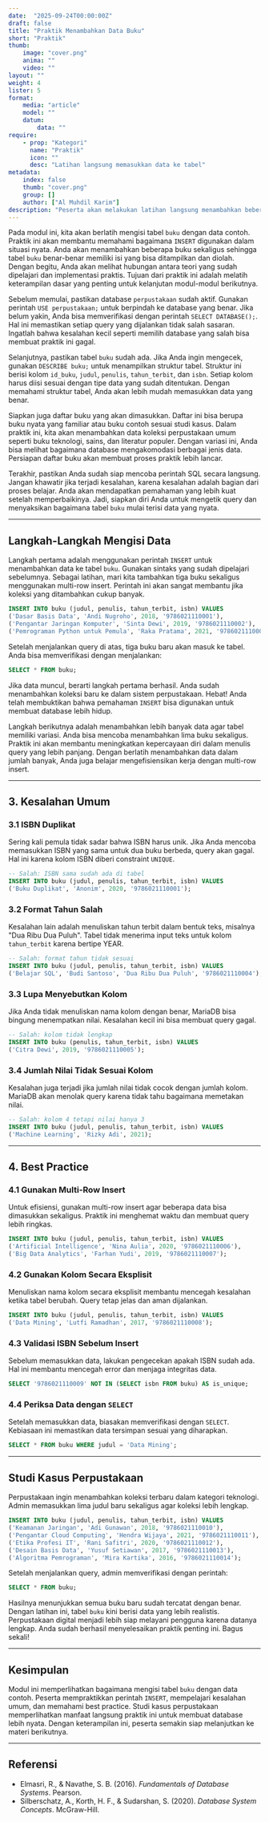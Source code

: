 ```yaml
---
date:  "2025-09-24T00:00:00Z"
draft: false
title: "Praktik Menambahkan Data Buku"
short: "Praktik"
thumb:
    image: "cover.png"
    anima: ""
    video: ""
layout: ""
weight: 4
lister: 5
format:
    media: "article"
    model: ""
    datum:
        data: ""
require:
    - prop: "Kategori"
      name: "Praktik"
      icon: ""
      desc: "Latihan langsung memasukkan data ke tabel"
metadata:
    index: false
    thumb: "cover.png"
    group: []
    author: ["Al Muhdil Karim"]
description: "Peserta akan melakukan latihan langsung menambahkan beberapa data buku ke dalam tabel. Modul ini memperkuat pemahaman INSERT, UPDATE, dan DELETE dengan skenario nyata."
---
```



Pada modul ini, kita akan berlatih mengisi tabel `buku` dengan data contoh. Praktik ini akan membantu memahami bagaimana `INSERT` digunakan dalam situasi nyata. Anda akan menambahkan beberapa buku sekaligus sehingga tabel `buku` benar-benar memiliki isi yang bisa ditampilkan dan diolah. Dengan begitu, Anda akan melihat hubungan antara teori yang sudah dipelajari dan implementasi praktis. Tujuan dari praktik ini adalah melatih keterampilan dasar yang penting untuk kelanjutan modul-modul berikutnya.

Sebelum memulai, pastikan database `perpustakaan` sudah aktif. Gunakan perintah `USE perpustakaan;` untuk berpindah ke database yang benar. Jika belum yakin, Anda bisa memverifikasi dengan perintah `SELECT DATABASE();`. Hal ini memastikan setiap query yang dijalankan tidak salah sasaran. Ingatlah bahwa kesalahan kecil seperti memilih database yang salah bisa membuat praktik ini gagal.

Selanjutnya, pastikan tabel `buku` sudah ada. Jika Anda ingin mengecek, gunakan `DESCRIBE buku;` untuk menampilkan struktur tabel. Struktur ini berisi kolom `id_buku`, `judul`, `penulis`, `tahun_terbit`, dan `isbn`. Setiap kolom harus diisi sesuai dengan tipe data yang sudah ditentukan. Dengan memahami struktur tabel, Anda akan lebih mudah memasukkan data yang benar.

Siapkan juga daftar buku yang akan dimasukkan. Daftar ini bisa berupa buku nyata yang familiar atau buku contoh sesuai studi kasus. Dalam praktik ini, kita akan menambahkan data koleksi perpustakaan umum seperti buku teknologi, sains, dan literatur populer. Dengan variasi ini, Anda bisa melihat bagaimana database mengakomodasi berbagai jenis data. Persiapan daftar buku akan membuat proses praktik lebih lancar.

Terakhir, pastikan Anda sudah siap mencoba perintah SQL secara langsung. Jangan khawatir jika terjadi kesalahan, karena kesalahan adalah bagian dari proses belajar. Anda akan mendapatkan pemahaman yang lebih kuat setelah memperbaikinya. Jadi, siapkan diri Anda untuk mengetik query dan menyaksikan bagaimana tabel `buku` mulai terisi data yang nyata.

---

## Langkah-Langkah Mengisi Data

Langkah pertama adalah menggunakan perintah `INSERT` untuk menambahkan data ke tabel `buku`. Gunakan sintaks yang sudah dipelajari sebelumnya. Sebagai latihan, mari kita tambahkan tiga buku sekaligus menggunakan multi-row insert. Perintah ini akan sangat membantu jika koleksi yang ditambahkan cukup banyak.

```sql
INSERT INTO buku (judul, penulis, tahun_terbit, isbn) VALUES
('Dasar Basis Data', 'Andi Nugroho', 2018, '9786021110001'),
('Pengantar Jaringan Komputer', 'Sinta Dewi', 2019, '9786021110002'),
('Pemrograman Python untuk Pemula', 'Raka Pratama', 2021, '9786021110003');
```

Setelah menjalankan query di atas, tiga buku baru akan masuk ke tabel. Anda bisa memverifikasi dengan menjalankan:

```sql
SELECT * FROM buku;
```

Jika data muncul, berarti langkah pertama berhasil. Anda sudah menambahkan koleksi baru ke dalam sistem perpustakaan. Hebat! Anda telah membuktikan bahwa pemahaman `INSERT` bisa digunakan untuk membuat database lebih hidup.

Langkah berikutnya adalah menambahkan lebih banyak data agar tabel memiliki variasi. Anda bisa mencoba menambahkan lima buku sekaligus. Praktik ini akan membantu meningkatkan kepercayaan diri dalam menulis query yang lebih panjang. Dengan berlatih menambahkan data dalam jumlah banyak, Anda juga belajar mengefisiensikan kerja dengan multi-row insert.

---

## 3. Kesalahan Umum

### 3.1 ISBN Duplikat

Sering kali pemula tidak sadar bahwa ISBN harus unik. Jika Anda mencoba memasukkan ISBN yang sama untuk dua buku berbeda, query akan gagal. Hal ini karena kolom ISBN diberi constraint `UNIQUE`.

```sql
-- Salah: ISBN sama sudah ada di tabel
INSERT INTO buku (judul, penulis, tahun_terbit, isbn) VALUES
('Buku Duplikat', 'Anonim', 2020, '9786021110001');
```

### 3.2 Format Tahun Salah

Kesalahan lain adalah menuliskan tahun terbit dalam bentuk teks, misalnya "Dua Ribu Dua Puluh". Tabel tidak menerima input teks untuk kolom `tahun_terbit` karena bertipe YEAR.

```sql
-- Salah: format tahun tidak sesuai
INSERT INTO buku (judul, penulis, tahun_terbit, isbn) VALUES
('Belajar SQL', 'Budi Santoso', 'Dua Ribu Dua Puluh', '9786021110004');
```

### 3.3 Lupa Menyebutkan Kolom

Jika Anda tidak menuliskan nama kolom dengan benar, MariaDB bisa bingung menempatkan nilai. Kesalahan kecil ini bisa membuat query gagal.

```sql
-- Salah: kolom tidak lengkap
INSERT INTO buku (penulis, tahun_terbit, isbn) VALUES
('Citra Dewi', 2019, '9786021110005');
```

### 3.4 Jumlah Nilai Tidak Sesuai Kolom

Kesalahan juga terjadi jika jumlah nilai tidak cocok dengan jumlah kolom. MariaDB akan menolak query karena tidak tahu bagaimana memetakan nilai.

```sql
-- Salah: kolom 4 tetapi nilai hanya 3
INSERT INTO buku (judul, penulis, tahun_terbit, isbn) VALUES
('Machine Learning', 'Rizky Adi', 2021);
```

---

## 4. Best Practice

### 4.1 Gunakan Multi-Row Insert

Untuk efisiensi, gunakan multi-row insert agar beberapa data bisa dimasukkan sekaligus. Praktik ini menghemat waktu dan membuat query lebih ringkas.

```sql
INSERT INTO buku (judul, penulis, tahun_terbit, isbn) VALUES
('Artificial Intelligence', 'Nina Aulia', 2020, '9786021110006'),
('Big Data Analytics', 'Farhan Yudi', 2019, '9786021110007');
```

### 4.2 Gunakan Kolom Secara Eksplisit

Menuliskan nama kolom secara eksplisit membantu mencegah kesalahan ketika tabel berubah. Query tetap jelas dan aman dijalankan.

```sql
INSERT INTO buku (judul, penulis, tahun_terbit, isbn) VALUES
('Data Mining', 'Lutfi Ramadhan', 2017, '9786021110008');
```

### 4.3 Validasi ISBN Sebelum Insert

Sebelum memasukkan data, lakukan pengecekan apakah ISBN sudah ada. Hal ini membantu mencegah error dan menjaga integritas data.

```sql
SELECT '9786021110009' NOT IN (SELECT isbn FROM buku) AS is_unique;
```

### 4.4 Periksa Data dengan `SELECT`

Setelah memasukkan data, biasakan memverifikasi dengan `SELECT`. Kebiasaan ini memastikan data tersimpan sesuai yang diharapkan.

```sql
SELECT * FROM buku WHERE judul = 'Data Mining';
```

---

## Studi Kasus Perpustakaan

Perpustakaan ingin menambahkan koleksi terbaru dalam kategori teknologi. Admin memasukkan lima judul baru sekaligus agar koleksi lebih lengkap.

```sql
INSERT INTO buku (judul, penulis, tahun_terbit, isbn) VALUES
('Keamanan Jaringan', 'Adi Gunawan', 2018, '9786021110010'),
('Pengantar Cloud Computing', 'Hendra Wijaya', 2021, '9786021110011'),
('Etika Profesi IT', 'Rani Safitri', 2020, '9786021110012'),
('Desain Basis Data', 'Yusuf Setiawan', 2017, '9786021110013'),
('Algoritma Pemrograman', 'Mira Kartika', 2016, '9786021110014');
```

Setelah menjalankan query, admin memverifikasi dengan perintah:

```sql
SELECT * FROM buku;
```

Hasilnya menunjukkan semua buku baru sudah tercatat dengan benar. Dengan latihan ini, tabel `buku` kini berisi data yang lebih realistis. Perpustakaan digital menjadi lebih siap melayani pengguna karena datanya lengkap. Anda sudah berhasil menyelesaikan praktik penting ini. Bagus sekali!

---

## Kesimpulan

Modul ini memperlihatkan bagaimana mengisi tabel `buku` dengan data contoh. Peserta mempraktikkan perintah `INSERT`, mempelajari kesalahan umum, dan memahami best practice. Studi kasus perpustakaan memperlihatkan manfaat langsung praktik ini untuk membuat database lebih nyata. Dengan keterampilan ini, peserta semakin siap melanjutkan ke materi berikutnya.

---

## Referensi

* Elmasri, R., & Navathe, S. B. (2016). *Fundamentals of Database Systems*. Pearson.
* Silberschatz, A., Korth, H. F., & Sudarshan, S. (2020). *Database System Concepts*. McGraw-Hill.

